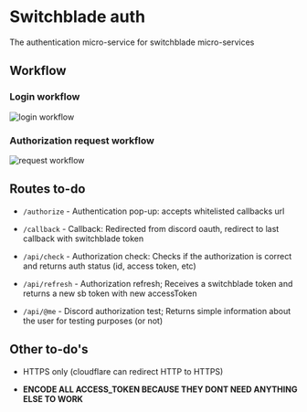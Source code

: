 # Switchblade auth

The authentication micro-service for switchblade micro-services

## Workflow

### Login workflow

![login workflow](https://i.imgur.com/gmcp3Vl.png)

### Authorization request workflow

![request workflow](https://i.imgur.com/Ma10tNk.png)

## Routes to-do

- `/authorize` - Authentication pop-up: accepts whitelisted callbacks url

- `/callback` - Callback: Redirected from discord oauth, redirect to last callback with switchblade token

- `/api/check` - Authorization check: Checks if the authorization is correct and returns auth status (id, access token, etc)

- `/api/refresh` - Authorization refresh; Receives a switchblade token and returns a new sb token with new accessToken

- `/api/@me` - Discord authorization test; Returns simple information about the user for testing purposes (or not)

## Other to-do's

- HTTPS only (cloudflare can redirect HTTP to HTTPS)

- **ENCODE ALL ACCESS_TOKEN BECAUSE THEY DONT NEED ANYTHING ELSE TO WORK**